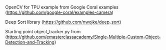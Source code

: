 OpenCV for TPU example from Google Coral examples (https://github.com/google-coral/examples-camera)

Deep Sort library (https://github.com/nwojke/deep_sort)

Starting point object_tracker.py from (https://github.com/emasterclassacademy/Single-Multiple-Custom-Object-Detection-and-Tracking)
